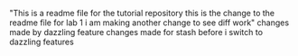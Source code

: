 "This is a readme file for the tutorial repository
this is the change to the readme file for lab 1
i am making another change to see diff work"
changes made by dazzling feature
changes made for stash before i switch to dazzling features
